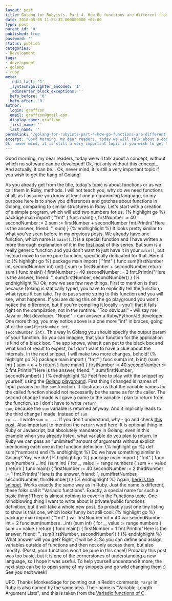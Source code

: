 ```yaml
---
layout: post
title: Golang for Rubyists. Part 4. How Go functions are different from Ruby methods
date: 2018-05-05 11:53:32.000000000 +02:00
type: post
parent_id: '0'
published: true
password: ''
status: publish
categories:
- Development
tags:
- development
- golang
- ruby
meta:
  _edit_last: '1'
  _syntaxhighlighter_encoded: '1'
  _adinserter_block_exceptions: ''
  hefo_before: '0'
  hefo_after: '0'
author:
  login: graffzon
  email: graffzon@gmail.com
  display_name: graffzon
  first_name: ''
  last_name: ''
permalink: "/golang-for-rubyists-part-4-how-go-functions-are-different-from-ruby-methods/"
excerpt: "Good morning, my dear readers, today we will talk about a concept, without which no software can be developed! Ok, not only without this concept… And actually, it can be…
Ok, never mind, it is still a very important topic if you wish to get the hang of Golang!"
---
```


Good morning, my dear readers, today we will talk about a concept, without which no software can be developed! Ok, not only without this concept... And actually, it can be...
Ok, never mind, it is still a very important topic if you wish to get the hang of Golang!
<!--more-->
As you already get from the title, today's topic is about functions or as we call them in Ruby, methods. I will not teach you, why do we need functions at all, as I assume you know at least one programming language, so my purpose here is to show you differences and gotchas about functions in Golang, comparing to similar structures in Ruby.
Let's start with a creation of a simple program, which will add two numbers for us.
{% highlight go %}
package main
import (
	"fmt"
)
func main() {
	firstNumber := 40
	secondNumber := 2
	sum := firstNumber + secondNumber
	fmt.Println("Here is the answer, friend: ", sum)
}
{% endhighlight %}
It looks pretty similar to what you've seen before in my previous posts. We already have one function, which name is <code>main()</code>. It is a special function and I have written a more thorough explanation of it in the <a href="http://zonov.me/golang-osx-installation-and-getting-started/" target="_blank" rel="noopener">first post</a> of this series. But sum is a really generic function and you don't want to just have it in your <code>main()</code>, but instead move to some pure function, specifically dedicated for that. Here it is:
{% highlight go %}
package main
import (
	"fmt"
)
func sum(firstNumber int, secondNumber int) (int) {
	sum := firstNumber + secondNumber
	return sum
}
func main() {
	firstNumber := 40
	secondNumber := 2
	fmt.Println("Here is the answer, friend: ", sum(firstNumber, secondNumber))
}
{% endhighlight %}
Ok, now we see few new things. First to mention is that because Golang is statically typed, you have to explicitly tell the function, what types it can take. Try to pass some string to this function and you will see, what happens. If you are doing this on the go playground you won't notice the difference, but if you're compiling it locally - you'll that it fails right on the compilation, not in the runtime. "Too obvious!" - will say me Java or .Net developer. "Nope!" - can answer a Ruby/Python/JS developer.
One more thing, you may notice above is a one more "int" in braces, going after the <code>sum(firstNumber int, secondNumber int)</code>. This way in Golang you should specify the output param of your function.
So you can imagine, that your function for the application is kind of a black box. The app knows, what it can put to the black box and what kind of result to expect, but don't want to have a clue about the internals.
In the next snippet, I will make two more changes, behold!
{% highlight go %}
package main
import (
	"fmt"
)
func sum(a int, b int) (sum int) {
	sum = a + b
	return
}
func main() {
	firstNumber := 40
	secondNumber := 2
	fmt.Println("Here is the answer, friend: ", sum(firstNumber, secondNumber))
}
{% endhighlight %}
Feel free to play with the snippet by yourself, using the <a href="https://play.golang.org/p/n4gJhZfUN0V" target="_blank" rel="noopener">Golang playground</a>.
First thing I changed is names of input params for the <code>sum</code> function. It illustrates us that the variable names for the called function should not necessarily be the same as for the caller. The second change I made is I gave a name to the variable I plan to return from the function, so I don't have to write <code>return sum</code>, because the <code>sum</code> variable is returned anyway. And it implicitly leads to the third change I made. Instead of <code>sum := ...</code> I wrote <code>sum = ...</code>. If you don't understand, why - go and check <a href="http://zonov.me/golang-for-rubyists-part-2-go-type-system/" target="_blank" rel="noopener">this post</a>.
Also important to mention the <code>return</code> word here. It is optional thing in Ruby or Javascript, but absolutely mandatory in Golang, even in this example when you already listed, what variable do you plan to return.
In Ruby we can pass an "unlimited" amount of arguments without explicit mentioning each one in the function definition:
{% highlight go %}
def sum(*numbers)
end
{% endhighlight %}
Do we have something similar in Golang? Yay, we do!
{% highlight go %}
package main
import (
	"fmt"
)
func sum(numbers ...int) (sum int) {
	for _, value := range numbers {
		sum += value
	}
	return
}
func main() {
	firstNumber := 40
	secondNumber := 2
	thirdNumber := 1
	fmt.Println("Here is the answer, friend: ", sum(firstNumber, secondNumber, thirdNumber))
}
{% endhighlight %}
Again, <a href="https://play.golang.org/p/RtnbPkH8-Ph" target="_blank" rel="noopener">here is the snippet</a>. Works exactly the same way as in Ruby. Just the name is different, these folks call it "Variadic functions". Exactly, a special name for such a basic thing!
There is almost nothing to cover in the Functions topic. One mindblowing thing I want to write about is private/public functions definition, but it will take a whole new post. So probably just one tiny listing to show is this one, which looks funny but still cool:
{% highlight go %}
package main
import (
	"fmt"
)
var firstNumber int = 40
var secondNumber int = 2
func sum(numbers ...int) (sum int) {
	for _, value := range numbers {
		sum += value
	}
	return
}
func main() {
	firstNumber = 1
	fmt.Println("Here is the answer, friend: ", sum(firstNumber, secondNumber))
}
{% endhighlight %}
What answer will you get? Right, it will be 3.
So you can define and assign variables outside of functions and then not only access them, but also modify. (Pssst, your functions won't be pure in this case!)
Probably this post was too basic, but it is one of the cornerstones of understanding a new language, so I hope it was useful. To help yourself understand it more, the next step can be to open some of my snippets and go wild changing them :)
See you next week!
 
UPD. Thanks MonkeeSage for pointing out in Reddit comments, <code>*args</code> in Ruby is also named by the same idea. Their name is "Variable-Length Argument Lists", and this is taken from the <a href="https://www.gnu.org/software/libc/manual/html_node/Variadic-Functions.html" rel="noopener" target="_blank">Variadic functions of C</a>.		
